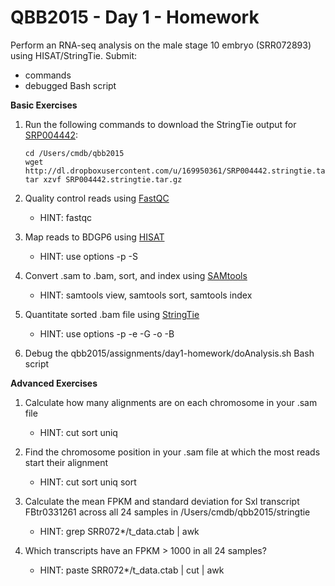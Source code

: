 QBB2015 - Day 1 - Homework
==========================

Perform an RNA-seq analysis on the male stage 10 embryo (SRR072893) using HISAT/StringTie.  Submit:

- commands
- debugged Bash script

**Basic Exercises**

1. Run the following commands to download the StringTie output for [SRP004442](http://www.ncbi.nlm.nih.gov/sra/SRP004442):

    ```shell
    cd /Users/cmdb/qbb2015
    wget http://dl.dropboxusercontent.com/u/169950361/SRP004442.stringtie.tar.gz
    tar xzvf SRP004442.stringtie.tar.gz
    ```

2. Quality control reads using [FastQC](http://www.bioinformatics.babraham.ac.uk/projects/fastqc/)

    - HINT: fastqc

3. Map reads to BDGP6 using [HISAT](https://ccb.jhu.edu/software/hisat/index.shtml)

    - HINT: use options -p -S

4. Convert .sam to .bam, sort, and index using [SAMtools](http://www.htslib.org/doc/samtools.html)

    - HINT: samtools view, samtools sort, samtools index

5. Quantitate sorted .bam file using [StringTie](http://ccb.jhu.edu/software/stringtie/)

    - HINT: use options -p -e -G -o -B

6. Debug the qbb2015/assignments/day1-homework/doAnalysis.sh Bash script
    

**Advanced Exercises**

1. Calculate how many alignments are on each chromosome in your .sam file

    - HINT: cut sort uniq

2. Find the chromosome position in your .sam file at which the most reads start their alignment

    - HINT: cut sort uniq sort

3. Calculate the mean FPKM and standard deviation for Sxl transcript FBtr0331261 across all 24 samples in /Users/cmdb/qbb2015/stringtie

    - HINT: grep SRR072*/t_data.ctab | awk

4. Which transcripts have an FPKM > 1000 in all 24 samples?

    - HINT: paste SRR072*/t_data.ctab | cut | awk

